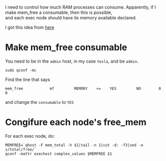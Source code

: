 I need to control how much RAM processes can consume.
Apparently, if I make mem_free a consumable, then this is possible,    
and each exec node should have its memory available declared.

I got this idea from [here](https://arc.liv.ac.uk/pipermail/gridengine-users/2007-February/013212.html)


# Make mem_free consumable
You need to be in the `admin` host, in my case `tesla`, and be `admin`.

```
sudo qconf -mc
```
Find the line that says 
```
mem_free            mf         MEMORY    <=    YES         NO        0        0
```
and change the `consumable` to `YES`


# Congifure each node's free_mem
For each exec node, do:
```
MEMFREE=`qhost -F mem_total -h $1|tail -n 1|cut -d: -f3|sed -e 
s/total/free/`
qconf -mattr exechost complex_values $MEMFREE $1
```





